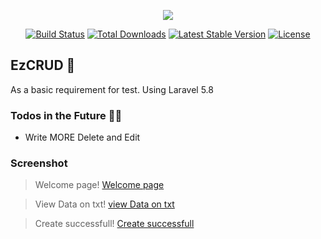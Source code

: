 <p align="center"><img src="https://laravel.com/assets/img/components/logo-laravel.svg"></p>

<p align="center">
<a href="https://travis-ci.org/laravel/framework"><img src="https://travis-ci.org/laravel/framework.svg" alt="Build Status"></a>
<a href="https://packagist.org/packages/laravel/framework"><img src="https://poser.pugx.org/laravel/framework/d/total.svg" alt="Total Downloads"></a>
<a href="https://packagist.org/packages/laravel/framework"><img src="https://poser.pugx.org/laravel/framework/v/stable.svg" alt="Latest Stable Version"></a>
<a href="https://packagist.org/packages/laravel/framework"><img src="https://poser.pugx.org/laravel/framework/license.svg" alt="License"></a>
</p>

## EzCRUD 🚩
As a basic requirement for test. Using Laravel 5.8

### Todos in the Future 💁‍♀️

 - Write MORE Delete and Edit
 
### Screenshot

 > Welcome page!
 >[Welcome page](example%20screen%20shot/EzCrud.PNG)


 >View Data on txt!
 >[view Data on txt](example%20screen%20shot/EzCrud%20View.PNG)


 >Create successfull!
 >[Create successfull](example%20screen%20shot/EzCrud%20OK.PNG)


